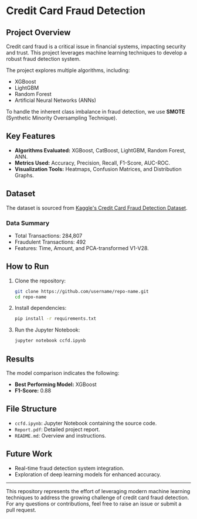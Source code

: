 # Credit Card Fraud Detection

## Project Overview
Credit card fraud is a critical issue in financial systems, impacting security and trust. This project leverages machine learning techniques to develop a robust fraud detection system.

The project explores multiple algorithms, including:
- XGBoost
- LightGBM
- Random Forest
- Artificial Neural Networks (ANNs)

To handle the inherent class imbalance in fraud detection, we use **SMOTE** (Synthetic Minority Oversampling Technique).

## Key Features
- **Algorithms Evaluated:** XGBoost, CatBoost, LightGBM, Random Forest, ANN.
- **Metrics Used:** Accuracy, Precision, Recall, F1-Score, AUC-ROC.
- **Visualization Tools:** Heatmaps, Confusion Matrices, and Distribution Graphs.

## Dataset
The dataset is sourced from [Kaggle's Credit Card Fraud Detection Dataset](https://www.kaggle.com/mlg-ulb/creditcardfraud).

### Data Summary
- Total Transactions: 284,807
- Fraudulent Transactions: 492
- Features: Time, Amount, and PCA-transformed V1-V28.

## How to Run
1. Clone the repository:
   ```bash
   git clone https://github.com/username/repo-name.git
   cd repo-name
   ```
2. Install dependencies:
   ```bash
   pip install -r requirements.txt
   ```
3. Run the Jupyter Notebook:
   ```bash
   jupyter notebook ccfd.ipynb
   ```

## Results
The model comparison indicates the following:
- **Best Performing Model:** XGBoost
- **F1-Score:** 0.88

## File Structure
- `ccfd.ipynb`: Jupyter Notebook containing the source code.
- `Report.pdf`: Detailed project report.
- `README.md`: Overview and instructions.

## Future Work
- Real-time fraud detection system integration.
- Exploration of deep learning models for enhanced accuracy.

---

This repository represents the effort of leveraging modern machine learning techniques to address the growing challenge of credit card fraud detection. For any questions or contributions, feel free to raise an issue or submit a pull request.
